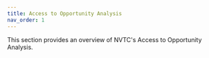 ```yaml
---
title: Access to Opportunity Analysis
nav_order: 1
---
```

This section provides an overview of NVTC's Access to Opportunity Analysis.